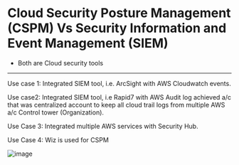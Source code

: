 # Cloud Security Posture Management (CSPM) Vs Security Information and Event Management (SIEM)
- Both are Cloud security tools
- ----------------------------------------------------------------- 

Use case 1: Integrated SIEM tool, i.e. ArcSight with AWS Cloudwatch events.

Use case2: Integrated SIEM tool, i.e Rapid7 with AWS Audit log achieved a/c that was centralized account to keep all cloud trail logs from multiple AWS a/c Control tower (Organization).

Use Case 3: Integrated multiple AWS services with Security Hub.

Use Case 4: Wiz is used for CSPM 

 
![image](https://github.com/Mk-CloudLeader/aws_Meetup-2023/assets/66654978/7e34d6d0-6365-41ab-ae8b-8852d9f8d233)

